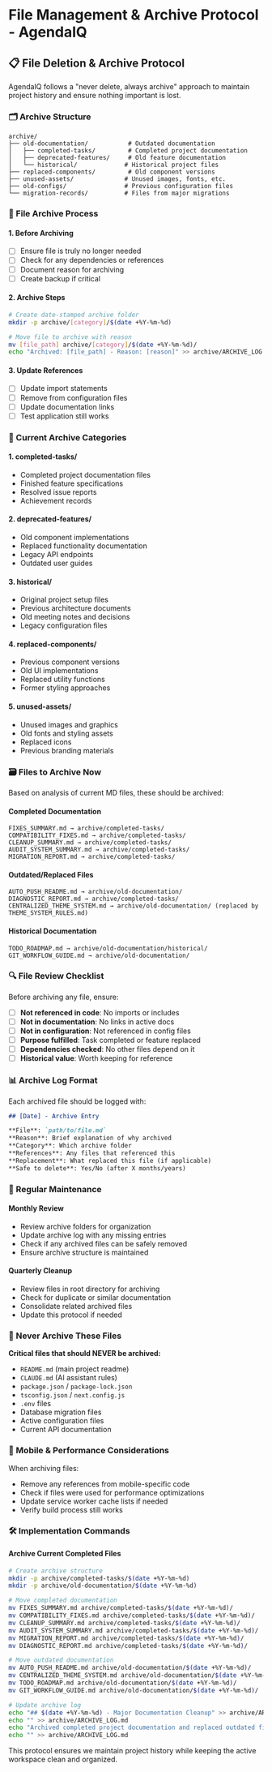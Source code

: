 # File Management & Archive Protocol - AgendaIQ

## 📋 File Deletion & Archive Protocol

AgendaIQ follows a "never delete, always archive" approach to maintain project history and ensure nothing important is lost.

### 🗂️ Archive Structure

```
archive/
├── old-documentation/           # Outdated documentation
│   ├── completed-tasks/         # Completed project documentation
│   ├── deprecated-features/     # Old feature documentation
│   └── historical/             # Historical project files
├── replaced-components/         # Old component versions
├── unused-assets/              # Unused images, fonts, etc.
├── old-configs/                # Previous configuration files
└── migration-records/          # Files from major migrations
```

### 🔄 File Archive Process

#### 1. Before Archiving
- [ ] Ensure file is truly no longer needed
- [ ] Check for any dependencies or references
- [ ] Document reason for archiving
- [ ] Create backup if critical

#### 2. Archive Steps
```bash
# Create date-stamped archive folder
mkdir -p archive/[category]/$(date +%Y-%m-%d)

# Move file to archive with reason
mv [file_path] archive/[category]/$(date +%Y-%m-%d)/
echo "Archived: [file_path] - Reason: [reason]" >> archive/ARCHIVE_LOG.md
```

#### 3. Update References
- [ ] Update import statements
- [ ] Remove from configuration files
- [ ] Update documentation links
- [ ] Test application still works

### 📝 Current Archive Categories

#### 1. **completed-tasks/**
- Completed project documentation files
- Finished feature specifications
- Resolved issue reports
- Achievement records

#### 2. **deprecated-features/**
- Old component implementations
- Replaced functionality documentation
- Legacy API endpoints
- Outdated user guides

#### 3. **historical/**
- Original project setup files
- Previous architecture documents
- Old meeting notes and decisions
- Legacy configuration files

#### 4. **replaced-components/**
- Previous component versions
- Old UI implementations
- Replaced utility functions
- Former styling approaches

#### 5. **unused-assets/**
- Unused images and graphics
- Old fonts and styling assets
- Replaced icons
- Previous branding materials

### 🗃️ Files to Archive Now

Based on analysis of current MD files, these should be archived:

#### Completed Documentation
```
FIXES_SUMMARY.md → archive/completed-tasks/
COMPATIBILITY_FIXES.md → archive/completed-tasks/
CLEANUP_SUMMARY.md → archive/completed-tasks/
AUDIT_SYSTEM_SUMMARY.md → archive/completed-tasks/
MIGRATION_REPORT.md → archive/completed-tasks/
```

#### Outdated/Replaced Files
```
AUTO_PUSH_README.md → archive/old-documentation/
DIAGNOSTIC_REPORT.md → archive/completed-tasks/
CENTRALIZED_THEME_SYSTEM.md → archive/old-documentation/ (replaced by THEME_SYSTEM_RULES.md)
```

#### Historical Documentation
```
TODO_ROADMAP.md → archive/old-documentation/historical/
GIT_WORKFLOW_GUIDE.md → archive/old-documentation/
```

### 🔍 File Review Checklist

Before archiving any file, ensure:

- [ ] **Not referenced in code**: No imports or includes
- [ ] **Not in documentation**: No links in active docs
- [ ] **Not in configuration**: Not referenced in config files
- [ ] **Purpose fulfilled**: Task completed or feature replaced
- [ ] **Dependencies checked**: No other files depend on it
- [ ] **Historical value**: Worth keeping for reference

### 📊 Archive Log Format

Each archived file should be logged with:

```markdown
## [Date] - Archive Entry

**File**: `path/to/file.md`
**Reason**: Brief explanation of why archived
**Category**: Which archive folder
**References**: Any files that referenced this
**Replacement**: What replaced this file (if applicable)
**Safe to delete**: Yes/No (after X months/years)
```

### 🔄 Regular Maintenance

#### Monthly Review
- Review archive folders for organization
- Update archive log with any missing entries
- Check if any archived files can be safely removed
- Ensure archive structure is maintained

#### Quarterly Cleanup
- Review files in root directory for archiving
- Check for duplicate or similar documentation
- Consolidate related archived files
- Update this protocol if needed

### 🚨 Never Archive These Files

**Critical files that should NEVER be archived:**

- `README.md` (main project readme)
- `CLAUDE.md` (AI assistant rules)
- `package.json` / `package-lock.json`
- `tsconfig.json` / `next.config.js`
- `.env` files
- Database migration files
- Active configuration files
- Current API documentation

### 📱 Mobile & Performance Considerations

When archiving files:
- Remove any references from mobile-specific code
- Check if files were used for performance optimizations
- Update service worker cache lists if needed
- Verify build process still works

### 🛠️ Implementation Commands

#### Archive Current Completed Files
```bash
# Create archive structure
mkdir -p archive/completed-tasks/$(date +%Y-%m-%d)
mkdir -p archive/old-documentation/$(date +%Y-%m-%d)

# Move completed documentation
mv FIXES_SUMMARY.md archive/completed-tasks/$(date +%Y-%m-%d)/
mv COMPATIBILITY_FIXES.md archive/completed-tasks/$(date +%Y-%m-%d)/
mv CLEANUP_SUMMARY.md archive/completed-tasks/$(date +%Y-%m-%d)/
mv AUDIT_SYSTEM_SUMMARY.md archive/completed-tasks/$(date +%Y-%m-%d)/
mv MIGRATION_REPORT.md archive/completed-tasks/$(date +%Y-%m-%d)/
mv DIAGNOSTIC_REPORT.md archive/completed-tasks/$(date +%Y-%m-%d)/

# Move outdated documentation
mv AUTO_PUSH_README.md archive/old-documentation/$(date +%Y-%m-%d)/
mv CENTRALIZED_THEME_SYSTEM.md archive/old-documentation/$(date +%Y-%m-%d)/
mv TODO_ROADMAP.md archive/old-documentation/$(date +%Y-%m-%d)/
mv GIT_WORKFLOW_GUIDE.md archive/old-documentation/$(date +%Y-%m-%d)/

# Update archive log
echo "## $(date +%Y-%m-%d) - Major Documentation Cleanup" >> archive/ARCHIVE_LOG.md
echo "" >> archive/ARCHIVE_LOG.md
echo "Archived completed project documentation and replaced outdated files." >> archive/ARCHIVE_LOG.md
echo "" >> archive/ARCHIVE_LOG.md
```

This protocol ensures we maintain project history while keeping the active workspace clean and organized.
